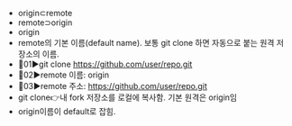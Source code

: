 - origin⊂remote
- remote⊃origin
- origin
- remote의 기본 이름(default name). 보통 git clone 하면 자동으로 붙는 원격 저장소의 이름.
- 📌01▶️git clone https://github.com/user/repo.git
- 📌02▶️remote 이름: origin
- 📌03▶️remote 주소: https://github.com/user/repo.git
- git clone👉내 fork 저장소를 로컬에 복사함. 기본 원격은 origin임
- origin이름이 default로 잡힘.